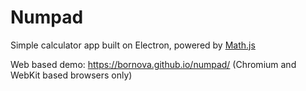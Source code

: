 # Numpad

Simple calculator app built on Electron, powered by [Math.js](https://github.com/josdejong/mathjs)

Web based demo: https://bornova.github.io/numpad/ (Chromium and WebKit based browsers only)

